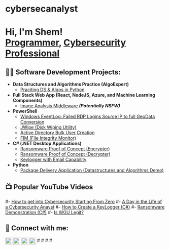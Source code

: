 # cybersecanalyst
<h1>Hi, I'm Shem! <br/><a href="https://github.com/nyonde">Programmer</a>, <a href="https://www.linkedin.com/in/joshmadakor/">Cybersecurity Professional</a></h1>

<h2>👨‍💻 Software Development Projects:</h2>

- <b>Data Structures and Algorithms Practice (AlgoExpert)</b>
  - [Praciting DS & Algos in Python](https://github.com/nyonde/Algorithms-Practice)
- <b>Full Stack Web App (React, NodeJS, Azure, and Machine Learning Components)</b>
  - [Image Analysis Middleware](https://github.com/nyonde/4chan-Image-Analysis-Middleware-C964) <b><i>(Potentially NSFW)</b></i>
- <b>PowerShell</b>
  - [Windows EventLog: Failed RDP Logins Source IP to full GeoData Conversion](https://github.com/nyonde/Sentinel-Lab)
  - [JWipe (Disk Wiping Utility)](https://github.com/nyonde/Jwipe.PowerShell)
  - [Active Directory Bulk User Creation](https://github.com/nyonde/AD_PS)
  - [FIM (File Integrity Monitor)](https://github.com/nyonde/PowerShell-Integrity-FIM)
- <b>C# (.NET Desktop Applications)</b>
  - [Ransomware Proof of Concept (Encrypter)](https://github.com/nyonde/EncrypterPOC)
  - [Ransomware Proof of Concept (Decrypter)](https://github.com/nyonde/DecrypterPOC)
  - [Keylogger with Email Capability](https://github.com/nyonde/Key-Logger-With-Email)
- <b>Python</b>
  - [Package Delivery Application (Datastructures and Algorithms Demo)](https://github.com/nyonde/Package-Delivery-Pathfinding-Algorithm)

<h2>📺 Popular YouTube Videos</h2>

#- [How to get into Cybersecurity Starting From Zero](https://www.youtube.com/watch?v=a83ASGn_V_s)
#- [A Day in the Life of a Cybersecurity Anayst](https://www.youtube.com/watch?v=uHy3oM7NnoU)
#- [How to Create a KeyLogger (C#)](https://www.youtube.com/watch?v=N-L9hklSlNk)
#- [Ransomware Demonstration (C#)](https://www.youtube.com/watch?v=OfvdQeh79s0)
#- [Is WGU Legit?](https://www.youtube.com/watch?v=E2MwRWxDBkA)

<h2> 🤳 Connect with me:</h2>

#[<img align="left" alt="JoshMadakor | YouTube" width="22px" src="https://cdn.jsdelivr.net/npm/simple-icons@v3/icons/youtube.svg" />][youtube]
#[<img align="left" alt="JoshMadakor | Twitter" width="22px" src="https://cdn.jsdelivr.net/npm/simple-icons@v3/icons/twitter.svg" />][twitter]
#[<img align="left" alt="JoshMadakor | LinkedIn" width="22px" src="https://cdn.jsdelivr.net/npm/simple-icons@v3/icons/linkedin.svg" />][linkedin]
#[<img align="left" alt="JoshMadakor | Instagram" width="22px" src="https://cdn.jsdelivr.net/npm/simple-icons@v3/icons/instagram.svg" />][instagram]

[twitter]:https://twitter.com/Spicenyonde?t=jz0fDMtffUPGufGG4EXt1g&s=08
[youtube]: https://www.youtube.com/c/joshmadakor
[instagram]: https://www.instagram.com/joshmadakor/
[linkedin]: https://www.linkedin.com/in/shem-kengere-593a66217/

<!--
**nyonde/nyonde** is a ✨ _special_ ✨ repository because its `README.md` (this file) appears on your GitHub profile.

Here are some ideas to get you started:

- 🔭 I’m currently working on ...
- 🌱 I’m currently learning ...
- 👯 I’m looking to collaborate on ...
- 🤔 I’m looking for help with ...
- 💬 Ask me about ...
- 📫 How to reach me: ...
- 😄 Pronouns: ...
- ⚡ Fun fact: ...
-->
